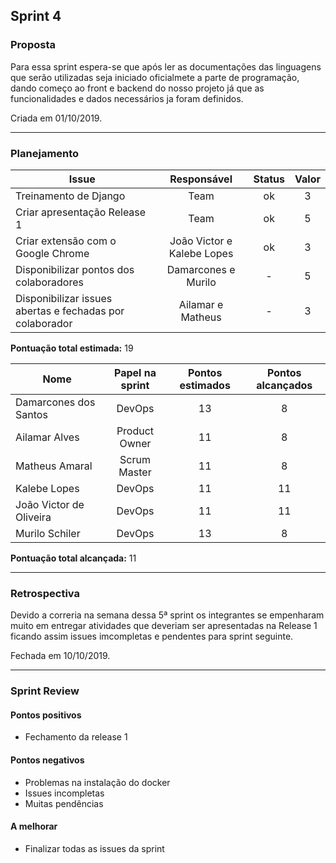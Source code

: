 ## Sprint 4


### Proposta

Para essa sprint espera-se que após ler as documentações das linguagens que serão utilizadas seja iniciado oficialmete a parte de programação, dando começo ao front e backend do nosso projeto já que as funcionalidades e dados necessários ja foram definidos. 

Criada em 01/10/2019. 

-----

### Planejamento

**Issue** |**Responsável**| **Status** | **Valor** 
----------|:-------------:|:----------:|:---------:
Treinamento de Django | Team | ok | 3
Criar apresentação Release 1 | Team | ok | 5 
Criar extensão com o Google Chrome | João Victor e Kalebe Lopes | ok | 3
Disponibilizar pontos dos colaboradores | Damarcones e Murilo | - | 5
Disponibilizar issues abertas e fechadas por colaborador | Ailamar e Matheus | - | 3

**Pontuação total estimada:** 19

**Nome** | **Papel na sprint** | **Pontos estimados** | **Pontos alcançados**
---------|:-------------------:| :------------------: | :-------------------:
Damarcones dos Santos | DevOps | 13 | 8
Ailamar Alves  | Product Owner | 11 | 8
Matheus Amaral | Scrum Master | 11 | 8
Kalebe Lopes  | DevOps | 11 | 11
João Victor de Oliveira | DevOps | 11 | 11
Murilo Schiler | DevOps | 13 | 8

**Pontuação total alcançada:** 11

-----

### Retrospectiva

Devido a correria na semana dessa 5ª sprint os integrantes se empenharam muito em entregar atividades que deveriam ser apresentadas na Release 1 ficando assim issues imcompletas e pendentes para sprint seguinte.

Fechada em 10/10/2019. 

----

### Sprint Review

#### Pontos positivos 
* Fechamento da release 1

#### Pontos negativos
* Problemas na instalação do docker
* Issues incompletas
* Muitas pendências

#### A melhorar
* Finalizar todas as issues da sprint

